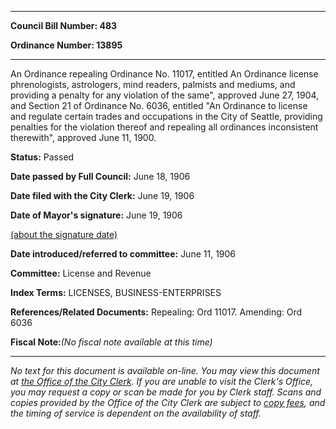 

********

**Council Bill Number: 483**
   
**Ordinance Number: 13895**
********

 An Ordinance repealing Ordinance No. 11017, entitled An Ordinance license phrenologists, astrologers, mind readers, palmists and mediums, and providing a penalty for any violation of the same", approved June 27, 1904, and Section 21 of Ordinance No. 6036, entitled "An Ordinance to license and regulate certain trades and occupations in the City of Seattle, providing penalties for the violation thereof and repealing all ordinances inconsistent therewith", approved June 11, 1900.

**Status:** Passed
   
**Date passed by Full Council:** June 18, 1906
   
**Date filed with the City Clerk:** June 19, 1906
   
**Date of Mayor's signature:** June 19, 1906
   
[(about the signature date)](/~public/approvaldate.htm)
   
   
   
**Date introduced/referred to committee:** June 11, 1906
   
**Committee:** License and Revenue
   
   
**Index Terms:** LICENSES, BUSINESS-ENTERPRISES

**References/Related Documents:** Repealing: Ord 11017. Amending: Ord 6036

**Fiscal Note:**_(No fiscal note available at this time)_
********

_No text for this document is available on-line. You may view this document at [the Office of the City Clerk](http://www.seattle.gov/leg/clerk/contactUs.htm). If you are unable to visit the Clerk's Office, you may request a copy or scan be made for you by Clerk staff. Scans and copies provided by the Office of the City Clerk are subject to [copy fees](http://clerk.seattle.gov/~public/clerkfees.htm), and the timing of service is dependent on the availability of staff._

